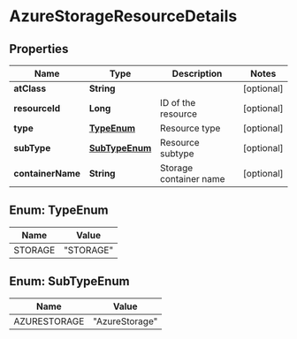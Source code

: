 

# AzureStorageResourceDetails

## Properties

Name | Type | Description | Notes
------------ | ------------- | ------------- | -------------
**atClass** | **String** |  |  [optional]
**resourceId** | **Long** | ID of the resource |  [optional]
**type** | [**TypeEnum**](#TypeEnum) | Resource type |  [optional]
**subType** | [**SubTypeEnum**](#SubTypeEnum) | Resource subtype |  [optional]
**containerName** | **String** | Storage container name |  [optional]



## Enum: TypeEnum

Name | Value
---- | -----
STORAGE | &quot;STORAGE&quot;



## Enum: SubTypeEnum

Name | Value
---- | -----
AZURESTORAGE | &quot;AzureStorage&quot;




